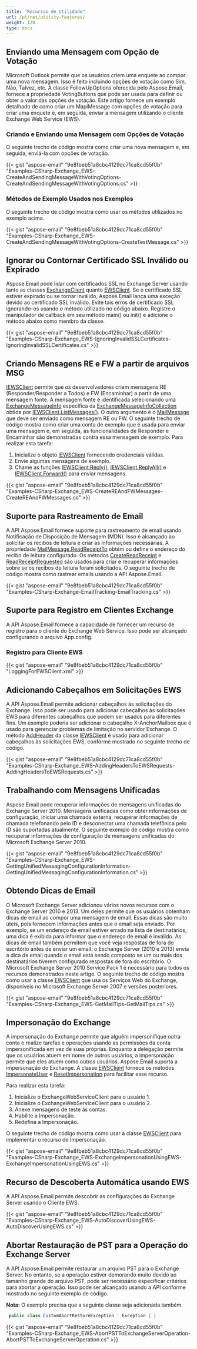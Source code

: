 ```yaml
---
title: "Recursos de Utilidade"
url: /pt/net/utility-features/
weight: 120
type: docs
---
```


## **Enviando uma Mensagem com Opção de Votação**

Microsoft Outlook permite que os usuários criem uma enquete ao compor uma nova mensagem. Isso é feito incluindo opções de votação como Sim, Não, Talvez, etc. A classe FollowUpOptions oferecida pelo Aspose.Email, fornece a propriedade VotingButtons que pode ser usada para definir ou obter o valor das opções de votação. Este artigo fornece um exemplo detalhado de como criar um MapiMessage com opções de votação para criar uma enquete e, em seguida, enviar a mensagem utilizando o cliente Exchange Web Service (EWS).

### **Criando e Enviando uma Mensagem com Opções de Votação**

O seguinte trecho de código mostra como criar uma nova mensagem e, em seguida, enviá-la com opções de votação.

{{< gist "aspose-email" "9e8fbeb51a8cbc4129dc71ca8cd55f0b" "Examples-CSharp-Exchange_EWS-CreateAndSendingMessageWithVotingOptions-CreateAndSendingMessageWithVotingOptions.cs" >}}

### **Métodos de Exemplo Usados nos Exemplos**

O seguinte trecho de código mostra como usar os métodos utilizados no exemplo acima.

{{< gist "aspose-email" "9e8fbeb51a8cbc4129dc71ca8cd55f0b" "Examples-CSharp-Exchange_EWS-CreateAndSendingMessageWithVotingOptions-CreateTestMessage.cs" >}}

## **Ignorar ou Contornar Certificado SSL Inválido ou Expirado**

Aspose.Email pode lidar com certificados SSL no Exchange Server usando tanto as classes [ExchangeClient](https://reference.aspose.com/email/net/aspose.email.clients.exchange.dav/exchangeclient/) quanto [EWSClient](https://reference.aspose.com/email/net/aspose.email.clients.exchange.webservice/ewsclient/). Se o certificado SSL estiver expirado ou se tornar inválido, Aspose.Email lança uma exceção devido ao certificado SSL inválido. Evite tais erros de certificado SSL ignorando-os usando o método utilizado no código abaixo. Registre o manipulador de callback em seu método main() ou init() e adicione o método abaixo como membro da classe.

{{< gist "aspose-email" "9e8fbeb51a8cbc4129dc71ca8cd55f0b" "Examples-CSharp-Exchange_EWS-IgnoringInvalidSSLCertificates-IgnoringInvalidSSLCertificates.cs" >}}

## **Criando Mensagens RE e FW a partir de arquivos MSG**

[IEWSClient](https://reference.aspose.com/email/net/aspose.email.clients.exchange.webservice/iewsclient/) permite que os desenvolvedores criem mensagens RE (Responder/Responder a Todos) e FW (Encaminhar) a partir de uma mensagem fonte. A mensagem fonte é identificada selecionando uma [ExchangeMessageInfo](https://reference.aspose.com/email/net/aspose.email.clients.exchange/exchangemessageinfo/) específica da [ExchangeMessageInfoCollection](https://reference.aspose.com/email/net/aspose.email.clients.exchange/exchangemessageinfocollection/exchangemessageinfocollection/) obtida por [IEWSClient.ListMessages()](https://reference.aspose.com/email/net/aspose.email.clients.exchange.webservice/iewsclient/listmessages/). O outro argumento é o [MailMessage](https://reference.aspose.com/email/net/aspose.email/mailmessage/) que deve ser enviado como mensagem RE ou FW. O seguinte trecho de código mostra como criar uma conta de exemplo que é usada para enviar uma mensagem e, em seguida, as funcionalidades de Responder e Encaminhar são demonstradas contra essa mensagem de exemplo. Para realizar esta tarefa:

1. Inicialize o objeto [IEWSClient](https://reference.aspose.com/email/net/aspose.email.clients.exchange.webservice/iewsclient/) fornecendo credenciais válidas.
2. Envie algumas mensagens de exemplo.
3. Chame as funções [IEWSClient.Reply()](https://reference.aspose.com/email/net/aspose.email.clients.exchange.webservice/iewsclient/reply/), [IEWSClient.ReplyAll()](https://reference.aspose.com/email/net/aspose.email.clients.exchange.webservice/iewsclient/replyall/) e [IEWSClient.Forward()](https://reference.aspose.com/email/net/aspose.email.clients.exchange.webservice/iewsclient/forward/) para enviar mensagens.

{{< gist "aspose-email" "9e8fbeb51a8cbc4129dc71ca8cd55f0b" "Examples-CSharp-Exchange_EWS-CreateREAndFWMessages-CreateREAndFWMessages.cs" >}}

## **Suporte para Rastreamento de Email**

A API Aspose.Email fornece suporte para rastreamento de email usando Notificação de Disposição de Mensagem (MDN). Isso é alcançado ao solicitar os recibos de leitura e criar as informações necessárias. A propriedade [MailMessage.ReadReceiptTo](https://reference.aspose.com/email/net/aspose.email/mailmessage/readreceiptto/) obtém ou define o endereço do recibo de leitura configurado. Os métodos [CreateReadReceipt](https://reference.aspose.com/email/net/aspose.email/mailmessage/createreadreceipt/) e [ReadReceiptRequested](https://reference.aspose.com/email/net/aspose.email.mapi/mapimessage/readreceiptrequested/) são usados para criar e recuperar informações sobre se os recibos de leitura foram solicitados. O seguinte trecho de código mostra como rastrear emails usando a API Aspose.Email.

{{< gist "aspose-email" "9e8fbeb51a8cbc4129dc71ca8cd55f0b" "Examples-CSharp-Exchange-EmailTracking-EmailTracking.cs" >}}

## **Suporte para Registro em Clientes Exchange**

A API Aspose.Email fornece a capacidade de fornecer um recurso de registro para o cliente do Exchange Web Service. Isso pode ser alcançado configurando o arquivo App.config.

### **Registro para Cliente EWS**

{{< gist "aspose-email" "9e8fbeb51a8cbc4129dc71ca8cd55f0b" "LoggingForEWSClient.xml" >}}

## **Adicionando Cabeçalhos em Solicitações EWS**

A API Aspose.Email permite adicionar cabeçalhos às solicitações do Exchange. Isso pode ser usado para adicionar cabeçalhos às solicitações EWS para diferentes cabeçalhos que podem ser usados para diferentes fins. Um exemplo poderia ser adicionar o cabeçalho X-AnchorMailbox que é usado para gerenciar problemas de limitação no servidor Exchange. O método [AddHeader](https://reference.aspose.com/email/net/aspose.email.clients.exchange.webservice/iewsclient/addheader/) da classe [IEWSClient](https://reference.aspose.com/email/net/aspose.email.clients.exchange.webservice/iewsclient/) é usado para adicionar cabeçalhos às solicitações EWS, conforme mostrado no seguinte trecho de código.

{{< gist "aspose-email" "9e8fbeb51a8cbc4129dc71ca8cd55f0b" "Examples-CSharp-Exchange_EWS-AddingHeadersToEWSRequests-AddingHeadersToEWSRequests.cs" >}}

## **Trabalhando com Mensagens Unificadas**

Aspose.Email pode recuperar informações de mensagens unificadas do Exchange Server 2010. Mensagens unificadas como obter informações de configuração, iniciar uma chamada externa, recuperar informações de chamada telefonando pelo ID e desconectar uma chamada telefônica pelo ID são suportadas atualmente. O seguinte exemplo de código mostra como recuperar informações de configuração de mensagens unificadas do Microsoft Exchange Server 2010.

{{< gist "aspose-email" "9e8fbeb51a8cbc4129dc71ca8cd55f0b" "Examples-CSharp-Exchange_EWS-GettingUnifiedMessagingConfigurationInformation-GettingUnifiedMessagingConfigurationInformation.cs" >}}

## **Obtendo Dicas de Email**

O Microsoft Exchange Server adicionou vários novos recursos com o Exchange Server 2010 e 2013. Um deles permite que os usuários obtenham dicas de email ao compor uma mensagem de email. Essas dicas são muito úteis, pois fornecem informações antes que o email seja enviado. Por exemplo, se um endereço de email estiver errado na lista de destinatários, uma dica é exibida para informar que o endereço de email é inválido. As dicas de email também permitem que você veja respostas de fora do escritório antes de enviar um email: o Exchange Server (2010 e 2013) envia a dica de email quando o email está sendo composto se um ou mais dos destinatários tiverem configurado respostas de fora do escritório. O Microsoft Exchange Server 2010 Service Pack 1 é necessário para todos os recursos demonstrados neste artigo. O seguinte trecho de código mostra como usar a classe [EWSClient](https://reference.aspose.com/email/net/aspose.email.clients.exchange.webservice/ewsclient/) que usa os Serviços Web do Exchange, disponíveis no Microsoft Exchange Server 2007 e versões posteriores.

{{< gist "aspose-email" "9e8fbeb51a8cbc4129dc71ca8cd55f0b" "Examples-CSharp-Exchange_EWS-GetMailTips-GetMailTips.cs" >}}

## **Impersonação do Exchange**

A impersonação do Exchange permite que alguém impersonifique outra conta e realize tarefas e operações usando as permissões da conta impersonificada em vez de suas próprias. Enquanto a delegação permite que os usuários atuem em nome de outros usuários, a impersonação permite que eles atuem como outros usuários. Aspose.Email suporta a impersonação do Exchange. A classe [EWSClient](https://reference.aspose.com/email/net/aspose.email.clients.exchange.webservice/ewsclient/) fornece os métodos [ImpersonateUser](https://reference.aspose.com/email/net/aspose.email.clients.exchange.webservice/iewsclient/impersonateuser/) e [ResetImpersonation](https://reference.aspose.com/email/net/aspose.email.clients.exchange.webservice/iewsclient/resetimpersonation/) para facilitar esse recurso.

Para realizar esta tarefa:

1. Inicialize o ExchangeWebServiceClient para o usuário 1.
2. Inicialize o ExchangeWebServiceClient para o usuário 2.
3. Anexe mensagens de teste às contas.
4. Habilite a Impersonação.
5. Redefina a Impersonação.

O seguinte trecho de código mostra como usar a classe [EWSClient](https://reference.aspose.com/email/net/aspose.email.clients.exchange.webservice/ewsclient/) para implementar o recurso de Impersonação.

{{< gist "aspose-email" "9e8fbeb51a8cbc4129dc71ca8cd55f0b" "Examples-CSharp-Exchange_EWS-ExchangeImpersonationUsingEWS-ExchangeImpersonationUsingEWS.cs" >}}

## **Recurso de Descoberta Automática usando EWS**

A API Aspose.Email permite descobrir as configurações do Exchange Server usando o Cliente EWS.

{{< gist "aspose-email" "9e8fbeb51a8cbc4129dc71ca8cd55f0b" "Examples-CSharp-Exchange_EWS-AutoDiscoverUsingEWS-AutoDiscoverUsingEWS.cs" >}}

## **Abortar Restauração de PST para a Operação do Exchange Server**

A API Aspose.Email permite restaurar um arquivo PST para o Exchange Server. No entanto, se a operação estiver demorando muito devido ao tamanho grande do arquivo PST, pode ser necessário especificar critérios para abortar a operação. Isso pode ser alcançado usando a API conforme mostrado no seguinte exemplo de código.

**Nota:** O exemplo precisa que a seguinte classe seja adicionada também.

``` cs
 public class CustomAbortRestoreException : Exception { }
```

{{< gist "aspose-email" "9e8fbeb51a8cbc4129dc71ca8cd55f0b" "Examples-CSharp-Exchange_EWS-AbortPSTToExchangeServerOperation-AbortPSTToExchangeServerOperation.cs" >}}